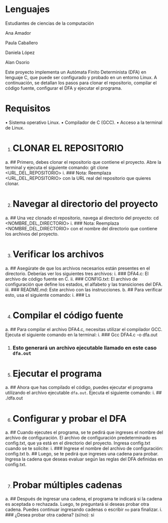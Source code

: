 # Lenguajes
Estudiantes de ciencias de la computación

Ana Amador 

Paula Caballero

Daniela López

Alan Osorio

Este proyecto implementa un Autómata Finito Determinista (DFA) en lenguaje C, que puede ser configurado y probado en un entorno Linux. A continuación, se detallan los pasos para clonar el repositorio, compilar el código fuente, configurar el DFA y ejecutar el programa.

# Requisitos
•	Sistema operativo Linux.
•	Compilador de C (GCC).
•	Acceso a la terminal de Linux.

1)	# CLONAR EL REPOSITORIO
a.	## Primero, debes clonar el repositorio que contiene el proyecto. Abre la terminal y ejecuta el siguiente comando: git clone <URL_DEL_REPOSITORIO>
i.	### Nota: Reemplaza <URL_DEL_REPOSITORIO> con la URL real del repositorio que quieres clonar.

2)	# Navegar al directorio del proyecto
a.	## Una vez clonado el repositorio, navega al directorio del proyecto: 
cd <NOMBRE_DEL_DIRECTORIO>
i.	### Nota: Reemplaza <NOMBRE_DEL_DIRECTORIO> con el nombre del directorio que contiene los archivos del proyecto.

3)	# Verificar los archivos
a.	## Asegúrate de que los archivos necesarios están presentes en el directorio. Deberías ver los siguientes tres archivos:
i.	###  DFA4.c: El archivo de código fuente en C.
ii.	 ### CONFIG.txt: El archivo de configuración que define los estados, el alfabeto y las transiciones del DFA.
iii.	### README.md: Este archivo con las instrucciones.
b.	## Para verificar esto, usa el siguiente comando:
i.	### Ls

4)	# Compilar el código fuente
a.	## Para compilar el archivo DFA4.c, necesitas utilizar el compilador GCC. Ejecuta el siguiente comando en la terminal:
i.	### Gcc DFA4.c -o dfa.out 
1.	### Esto generará un archivo ejecutable llamado en este caso `dfa.out`
   
5)	# Ejecutar el programa
a.	## Ahora que has compilado el código, puedes ejecutar el programa utilizando el archivo ejecutable `dfa.out`. Ejecuta el siguiente comando:
i.	## ./dfa.out

6)	# Configurar y probar el DFA
a.	## Cuando ejecutes el programa, se te pedirá que ingreses el nombre del archivo de configuración. El archivo de configuración predeterminado es config.txt, que ya está en el directorio del proyecto. Ingresa config.txt cuando se te solicite:
i.	### Ingrese el nombre del archivo de configuración: config.txt
b.	## Luego, se te pedirá que ingreses una cadena para probar. Ingresa la cadena que deseas evaluar según las reglas del DFA definidas en config.txt.

7)	# Probar múltiples cadenas
a.	## Después de ingresar una cadena, el programa te indicará si la cadena es aceptada o rechazada. Luego, te preguntará si deseas probar otra cadena. Puedes continuar ingresando cadenas o escribir `no` para finalizar.
i.	### ¿Desea probar otra cadena? (si/no): si
